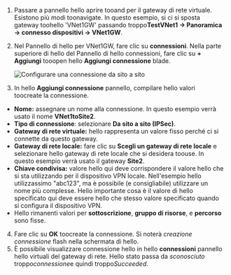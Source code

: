1. Passare a pannello hello aprire tooand per il gateway di rete virtuale. Esistono più modi toonavigate. In questo esempio, si ci si sposta gateway toohello 'VNet1GW' passando troppo**TestVNet1 -> Panoramica -> connesso dispositivi -> VNet1GW**.
2. Nel Pannello di hello per VNet1GW, fare clic su **connessioni**. Nella parte superiore di hello del Pannello di hello connessioni, fare clic su **+ Aggiungi** tooopen hello **Aggiungi connessione** blade.

    ![Configurare una connessione da sito a sito](./media/vpn-gateway-add-site-to-site-connection-s2s-rm-portal-include/connection1.png)

3. In hello **Aggiungi connessione** pannello, compilare hello valori toocreate la connessione.

  - **Nome:** assegnare un nome alla connessione. In questo esempio verrà usato il nome **VNet1toSite2**.
  - **Tipo di connessione**: selezionare **Da sito a sito (IPSec)**.
  - **Gateway di rete virtuale:** hello rappresenta un valore fisso perché ci si connette da questo gateway.
  - **Gateway di rete locale:** fare clic su **Scegli un gateway di rete locale** e selezionare hello gateway di rete locale che si desidera toouse. In questo esempio verrà usato il gateway **Site2**.
  - **Chiave condivisa:** valore hello qui deve corrispondere il valore hello che si sta utilizzando per il dispositivo VPN locale. Nell'esempio hello utilizzassimo "abc123", ma è possibile (e consigliabile) utilizzare un nome più complesse. Hello importante cosa è il valore di hello specificato qui deve essere hello che stesso valore specificato quando si configura il dispositivo VPN.
  - Hello rimanenti valori per **sottoscrizione**, **gruppo di risorse**, e **percorso** sono fisse.

4. Fare clic su **OK** toocreate la connessione. Si noterà *creazione connessione* flash nella schermata di hello.
5. È possibile visualizzare connessione hello in hello **connessioni** pannello hello virtuali del gateway di rete. Hello stato passa da *sconosciuto* troppo*connessione*e quindi troppo*Succeeded*.
